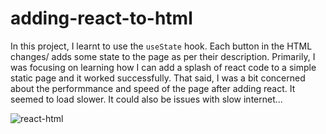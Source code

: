 # adding-react-to-html

In this project, I learnt to use the `useState` hook. Each button in the HTML changes/ adds some state to the page as per their description.
Primarily, I was focusing on learning how I can add a splash of react code to a simple static page and it worked successfully.
That said, I was a bit concerned about the performmance and speed of the page after adding react. It seemed to load slower. It could also be issues with slow internet...

![react-html](https://user-images.githubusercontent.com/85868026/195967655-1f7e4dbb-1e5b-4d0d-b229-4d5f812fa1d4.png)
